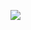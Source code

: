 [![](https://github.com/NathanaelSantos/NathanaelSantos/assets/45519156/1f3f3028-4e73-4d8e-96cf-ca115ee8ab8c)
](https://learn.codesignal.com/profile/clvoodb1d0006orp0uxtboe4f)
